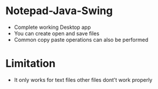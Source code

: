 # Notepad-Java-Swing
* Complete working Desktop app
* You can create open and save  files 
* Common copy paste operations can also be performed
# Limitation
* It only works for text files other files dont't work properly
